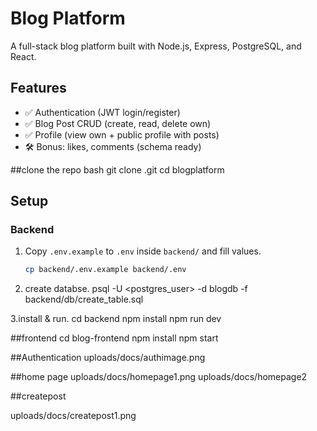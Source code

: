 # Blog Platform

A full-stack blog platform built with Node.js, Express, PostgreSQL, and React.

## Features
- ✅ Authentication (JWT login/register)
- ✅ Blog Post CRUD (create, read, delete own)
- ✅ Profile (view own + public profile with posts)
- 🛠 Bonus: likes, comments (schema ready)


##clone the repo
bash
git clone <your-repo-link>.git
cd blogplatform


## Setup

### Backend
1. Copy `.env.example` to `.env` inside `backend/` and fill values.
   ```bash
   cp backend/.env.example backend/.env

  2. create databse.
psql -U <postgres_user> -d blogdb -f backend/db/create_table.sql

3.install & run.
cd backend
npm install
npm run dev

##frontend
cd blog-frontend
npm install
npm start


##Authentication 
uploads/docs/authimage.png

##home page
uploads/docs/homepage1.png
uploads/docs/homepage2

##createpost

uploads/docs/createpost1.png


